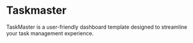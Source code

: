 # Taskmaster
 TaskMaster is a user-friendly dashboard template designed to streamline your task management experience.
